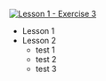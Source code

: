 [![Lesson 1 - Exercise 3](https://github.com/guillermo-ampie/GitHub-Actions-simple-demo/actions/workflows/lesson1_exercise3.yaml/badge.svg)](https://github.com/guillermo-ampie/GitHub-Actions-simple-demo/actions/workflows/lesson1_exercise3.yaml)



- Lesson 1
- Lesson 2
  - test 1
  - test 2
  - test 3
 

